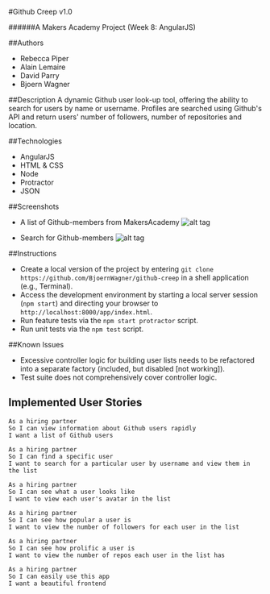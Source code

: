 #Github Creep v1.0

######A Makers Academy Project (Week 8: AngularJS)

##Authors
* Rebecca Piper
* Alain Lemaire
* David Parry
* Bjoern Wagner

##Description
A dynamic Github user look-up tool, offering the ability to search for users by name or username. Profiles are searched using Github's API and return users' number of followers, number of repositories and location.

##Technologies
* AngularJS
* HTML & CSS
* Node
* Protractor
* JSON

##Screenshots
* A list of Github-members from MakersAcademy 
![alt tag](http://i.imgur.com/s9iCSyL.jpg)

* Search for Github-members
![alt tag](http://i.imgur.com/6hZhycs.jpg)

##Instructions
* Create a local version of the project by entering `git clone https://github.com/BjoernWagner/github-creep` in a shell application (e.g., Terminal).
* Access the development environment by starting a local server session (`npm start`) and directing your browser to `http://localhost:8000/app/index.html`.
* Run feature tests via the `npm start protractor` script.
* Run unit tests via the `npm test` script.

##Known Issues
* Excessive controller logic for building user lists needs to be refactored into a separate factory (included, but disabled [not working]).
* Test suite does not comprehensively cover controller logic.

## Implemented User Stories
```
As a hiring partner
So I can view information about Github users rapidly
I want a list of Github users
```
```
As a hiring partner
So I can find a specific user
I want to search for a particular user by username and view them in the list
```
```
As a hiring partner
So I can see what a user looks like
I want to view each user's avatar in the list

```
```
As a hiring partner
So I can see how popular a user is
I want to view the number of followers for each user in the list
```
```
As a hiring partner
So I can see how prolific a user is
I want to view the number of repos each user in the list has
```
```
As a hiring partner
So I can easily use this app
I want a beautiful frontend
```
